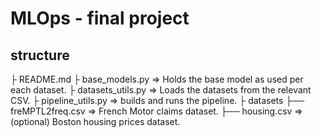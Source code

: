 # MLOps - final project

## structure 
├ README.md
├ base_models.py               => Holds the base model as used per each dataset.
├ datasets_utils.py            => Loads the datasets from the relevant CSV.
├ pipeline_utils.py            => builds and runs the pipeline.
├ datasets
    ├── freMPTL2freq.csv       => French Motor claims dataset.
    ├── housing.csv            => (optional) Boston housing prices dataset.
